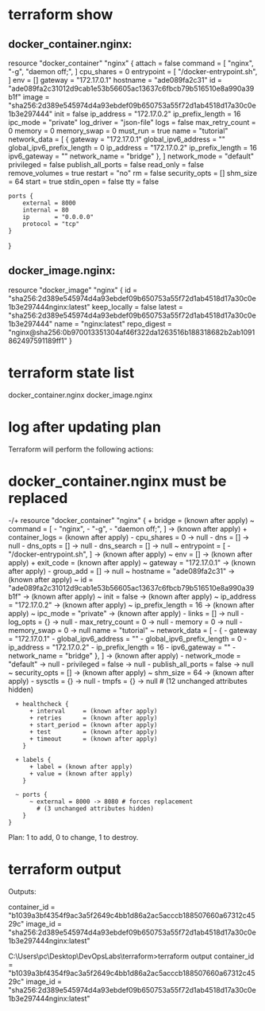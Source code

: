 # terraform show
## docker_container.nginx:
resource "docker_container" "nginx" {
    attach            = false
    command           = [
        "nginx",
        "-g",
        "daemon off;",
    ]
    cpu_shares        = 0
    entrypoint        = [
        "/docker-entrypoint.sh",
    ]
    env               = []
    gateway           = "172.17.0.1"
    hostname          = "ade089fa2c31"
    id                = "ade089fa2c31012d9cab1e53b56605ac13637c6fbcb79b516510e8a990a39b1f"
    image             = "sha256:2d389e545974d4a93ebdef09b650753a55f72d1ab4518d17a30c0e1b3e297444"
    init              = false
    ip_address        = "172.17.0.2"
    ip_prefix_length  = 16
    ipc_mode          = "private"
    log_driver        = "json-file"
    logs              = false
    max_retry_count   = 0
    memory            = 0
    memory_swap       = 0
    must_run          = true
    name              = "tutorial"
    network_data      = [
        {
            gateway                   = "172.17.0.1"
            global_ipv6_address       = ""
            global_ipv6_prefix_length = 0
            ip_address                = "172.17.0.2"
            ip_prefix_length          = 16
            ipv6_gateway              = ""
            network_name              = "bridge"
        },
    ]
    network_mode      = "default"
    privileged        = false
    publish_all_ports = false
    read_only         = false
    remove_volumes    = true
    restart           = "no"
    rm                = false
    security_opts     = []
    shm_size          = 64
    start             = true
    stdin_open        = false
    tty               = false

    ports {
        external = 8000
        internal = 80
        ip       = "0.0.0.0"
        protocol = "tcp"
    }
}

## docker_image.nginx:
resource "docker_image" "nginx" {
    id           = "sha256:2d389e545974d4a93ebdef09b650753a55f72d1ab4518d17a30c0e1b3e297444nginx:latest"
    keep_locally = false
    latest       = "sha256:2d389e545974d4a93ebdef09b650753a55f72d1ab4518d17a30c0e1b3e297444"
    name         = "nginx:latest"
    repo_digest  = "nginx@sha256:0b970013351304af46f322da1263516b188318682b2ab1091862497591189ff1"
}

# terraform state list
docker_container.nginx
docker_image.nginx

# log after updating plan
Terraform will perform the following actions:

  # docker_container.nginx must be replaced
-/+ resource "docker_container" "nginx" {
      + bridge            = (known after apply)
      ~ command           = [
          - "nginx",
          - "-g",
          - "daemon off;",
        ] -> (known after apply)
      + container_logs    = (known after apply)
      - cpu_shares        = 0 -> null
      - dns               = [] -> null
      - dns_opts          = [] -> null
      - dns_search        = [] -> null
      ~ entrypoint        = [
          - "/docker-entrypoint.sh",
        ] -> (known after apply)
      ~ env               = [] -> (known after apply)
      + exit_code         = (known after apply)
      ~ gateway           = "172.17.0.1" -> (known after apply)
      - group_add         = [] -> null
      ~ hostname          = "ade089fa2c31" -> (known after apply)
      ~ id                = "ade089fa2c31012d9cab1e53b56605ac13637c6fbcb79b516510e8a990a39b1f" -> (known after apply)
      ~ init              = false -> (known after apply)
      ~ ip_address        = "172.17.0.2" -> (known after apply)
      ~ ip_prefix_length  = 16 -> (known after apply)
      ~ ipc_mode          = "private" -> (known after apply)
      - links             = [] -> null
      - log_opts          = {} -> null
      - max_retry_count   = 0 -> null
      - memory            = 0 -> null
      - memory_swap       = 0 -> null
        name              = "tutorial"
      ~ network_data      = [
          - {
              - gateway                   = "172.17.0.1"
              - global_ipv6_address       = ""
              - global_ipv6_prefix_length = 0
              - ip_address                = "172.17.0.2"
              - ip_prefix_length          = 16
              - ipv6_gateway              = ""
              - network_name              = "bridge"
            },
        ] -> (known after apply)
      - network_mode      = "default" -> null
      - privileged        = false -> null
      - publish_all_ports = false -> null
      ~ security_opts     = [] -> (known after apply)
      ~ shm_size          = 64 -> (known after apply)
      - sysctls           = {} -> null
      - tmpfs             = {} -> null
        # (12 unchanged attributes hidden)

      + healthcheck {
          + interval     = (known after apply)
          + retries      = (known after apply)
          + start_period = (known after apply)
          + test         = (known after apply)
          + timeout      = (known after apply)
        }

      + labels {
          + label = (known after apply)
          + value = (known after apply)
        }

      ~ ports {
          ~ external = 8000 -> 8080 # forces replacement
            # (3 unchanged attributes hidden)
        }
    }

Plan: 1 to add, 0 to change, 1 to destroy.

# terraform output
Outputs:

container_id = "b1039a3bf4354f9ac3a5f2649c4bb1d86a2ac5acccb188507660a67312c4529c"
image_id = "sha256:2d389e545974d4a93ebdef09b650753a55f72d1ab4518d17a30c0e1b3e297444nginx:latest"

C:\Users\pc\Desktop\DevOpsLabs\terraform>terraform output
container_id = "b1039a3bf4354f9ac3a5f2649c4bb1d86a2ac5acccb188507660a67312c4529c"
image_id = "sha256:2d389e545974d4a93ebdef09b650753a55f72d1ab4518d17a30c0e1b3e297444nginx:latest"